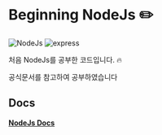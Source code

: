 # Beginning NodeJs :pencil2:
![NodeJs](https://img.shields.io/badge/NodeJs-14.15.0-important.svg)
![express](https://img.shields.io/badge/express-4.17.1-important.svg)

처음 NodeJs를 공부한 코드입니다. :fire:

공식문서를 참고하여 공부하였습니다

## Docs
[**NodeJs Docs**](https://nodejs.org/en/docs/)


